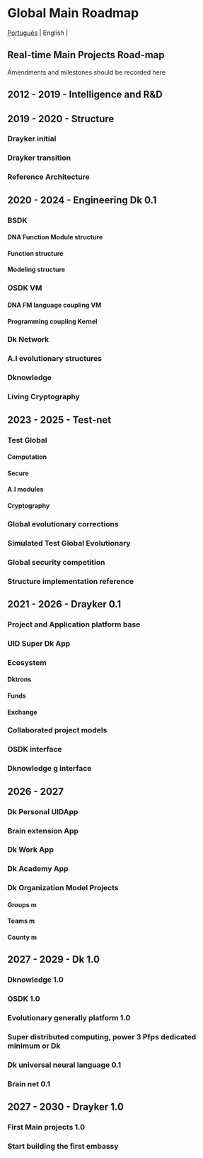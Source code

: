 # Global Main Roadmap
[Português](./[global-main-roadmap.PT.md) | English | 
## Real-time Main Projects Road-map 
Amendments and milestones should be recorded here 

## 2012 - 2019 - Intelligence and R&D

## 2019 - 2020 -  Structure 
### Drayker initial
### Drayker transition
### Reference Architecture

## 2020 - 2024 - Engineering  Dk 0.1
### BSDK 
#### DNA Function Module structure
#### Function structure
#### Modeling structure 
### OSDK VM 
#### DNA FM language coupling VM
#### Programming coupling Kernel 
### Dk Network 
### A.I evolutionary structures
### Dknowledge 
### Living Cryptography 


## 2023 - 2025 - Test-net
### Test Global
#### Computation
#### Secure
#### A.I modules 
#### Cryptography 
### Global evolutionary corrections
### Simulated Test Global Evolutionary
### Global security competition 
### Structure implementation reference 

## 2021 - 2026 - Drayker 0.1
### Project and Application platform base 
### UID Super Dk App 
### Ecosystem 
#### Dktrons
#### Funds 
#### Exchange
### Collaborated project models   
### OSDK interface
### Dknowledge g interface

## 2026 - 2027
### Dk Personal UIDApp
### Brain extension App
### Dk Work App 
### Dk Academy App 
### Dk Organization Model Projects 
#### Groups m
#### Teams m 
#### County m 

## 2027 - 2029 - Dk 1.0
### Dknowledge 1.0
### OSDK 1.0
### Evolutionary generally platform 1.0
### Super distributed computing, power 3 Pfps dedicated minimum or Dk
### Dk universal neural language 0.1
### Brain net 0.1

## 2027 - 2030 - Drayker 1.0
### First Main projects 1.0 
### Start building the first embassy




